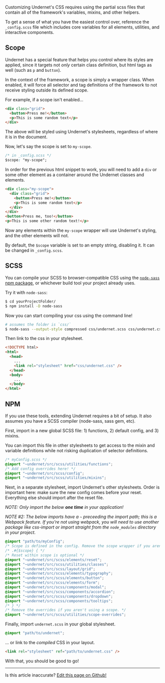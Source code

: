 Customizing Undernet's CSS requires using the partial scss files that contain all of the framework's variables, mixins, and other helpers.

To get a sense of what you have the easiest control over, reference the `_config.scss` file which includes core variables for all elements, utilities, and interactive components.

## Scope

Undernet has a special feature that helps you control where its styles are applied, since it targets not _only_ certain class definition, but html tags as well (such as `p` and `button`).

In the context of the framework, a scope is simply a wrapper class. When enabled, it will force all selector and tag definitions of the framework to not receive styling outside its defined scope.

For example, if a scope isn't enabled...

```html
<div class="grid">
  <button>Press me!</button>
  <p>This is some random text</p>
</div>
```

The above will be styled using Undernet's stylesheets, regardless of where it is in the document.

Now, let's say the scope is set to `my-scope`.

```css
/* in _config.scss */
$scope: "my-scope";
```

In order for the previous html snippet to work, you will need to add a `div` or some other element as a container around the Undernet classes and elements.

```html
<div class="my-scope">
  <div class="grid">
    <button>Press me!</button>
    <p>This is some random text</p>
  </div>
</div>
<button>Press me, too!</button>
<p>This is some other random text!</p>
```

Now any elements within the `my-scope` wrapper will use Undernet's styling, and the other elements will not.

By default, the `$scope` variable is set to an empty string, disabling it. It can be changed in `_config.scss`.

## SCSS

You can compile your SCSS to browser-compatible CSS using the [`node-sass` npm package](https://npmjs.org/package/node-sass), or whichever build tool your project already uses.

Try it with `node-sass`:

```sh
$ cd yourProjectFolder/
$ npm install -D node-sass
```

Now you can start compiling your css using the command line!

```sh
# assumes the folder is `css/`
$ node-sass --output-style compressed css/undernet.scss css/undernet.css
```

Then link to the css in your stylesheet.

```html
<!DOCTYPE html>
<html>
  <head>
    ...
    <link rel="stylesheet" href="css/undernet.css" />
  </head>
  <body>
    ...
  </body>
</html>
```

## NPM

If you use these tools, extending Undernet requires a bit of setup. It also assumes you have a SCSS compiler (node-sass, sass gem, etc).

First, import in a new global SCSS file: 1) functions, 2) default config, and 3) mixins.

You can import this file in other stylesheets to get access to the mixin and variable definitions while not risking duplication of selector definitions.

```css
/* myConfig.scss */
@import "~undernet/src/scss/utilities/functions";
/* Add config overrides here! */
@import "~undernet/src/scss/config";
@import "~undernet/src/scss/utilities/mixins";
```

Next, in a separate stylesheet, import Undernet's other stylesheets. Order is important here: make sure the new config comes before your reset. Everything else should import after the reset file.

_NOTE: Only import the below **one time** in your application!_

_NOTE #2: The below imports have a `~` preceeding the import path; this is a Webpack feature. If you're not using webpack, you will need to use another package like css-import or import straight from the `node_modules` directory in your project._

```css
@import "path/to/myConfig";
/* Scope is defined in the config. Remove the scope wrapper if you aren't needing it. */
/* .#{$scope} { */
/* Reset within scope is optional */
@import "~undernet/src/scss/elements/reset";
@import "~undernet/src/scss/utilities/classes";
@import "~undernet/src/scss/layout/grid";
@import "~undernet/src/scss/elements/typography";
@import "~undernet/src/scss/elements/button";
@import "~undernet/src/scss/elements/form";
@import "~undernet/src/scss/components/modal";
@import "~undernet/src/scss/components/accordion";
@import "~undernet/src/scss/components/dropdown";
@import "~undernet/src/scss/components/tooltips";
/* } */
/* Remove the overrides if you aren't using a scope. */
@import "~undernet/src/scss/utilities/scope-overrides";
```

Finally, import `undernet.scss` in your global stylesheet.

```css
@import "path/to/undernet";
```

... or link to the _compiled_ CSS in your layout.

```html
<link rel="stylesheet" ref="path/to/undernet.css" />
```

With that, you should be good to go!

<hr />
<p class="has-text-end">Is this article inaccurate? <a href="https://github.com/geotrev/undernet/tree/master/app/docs/branding.md">Edit this page on Github!</a></p>
